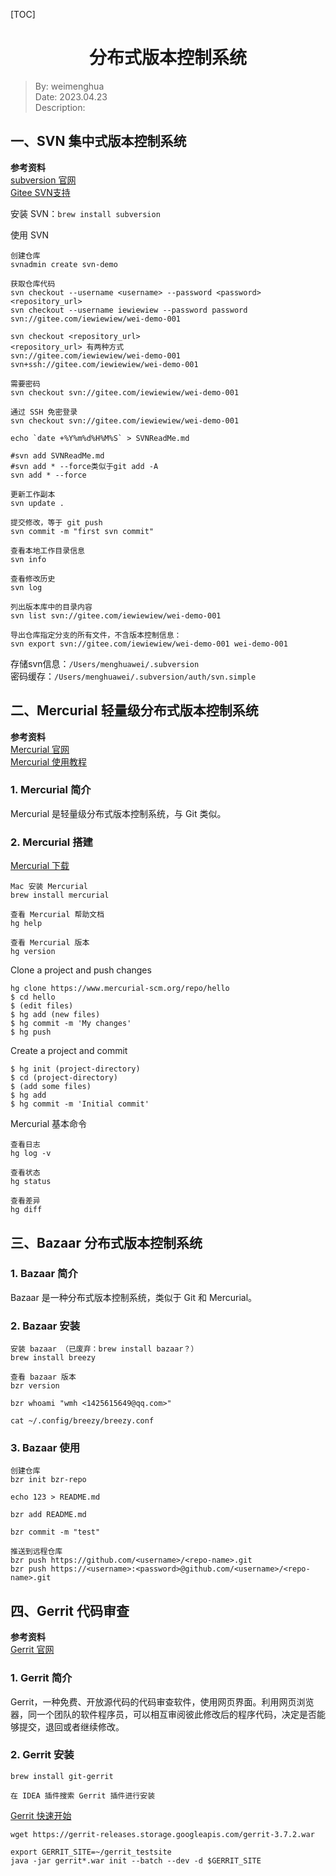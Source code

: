 [TOC]

<h1 align = "center">分布式版本控制系统</h1>

> By: weimenghua  
> Date: 2023.04.23  
> Description:   



## 一、SVN 集中式版本控制系统

**参考资料**  
[subversion 官网](https://subversion.apache.org/)  
[Gitee SVN支持](https://help.gitee.com/enterprise/code-manage/%E4%BB%A3%E7%A0%81%E6%89%98%E7%AE%A1/%E4%BB%A3%E7%A0%81%E4%BB%93%E5%BA%93/Gitee%20SVN%E6%94%AF%E6%8C%81)

安装 SVN：`brew install subversion`

使用 SVN
```
创建仓库
svnadmin create svn-demo

获取仓库代码
svn checkout --username <username> --password <password> <repository_url>
svn checkout --username iewiewiew --password password svn://gitee.com/iewiewiew/wei-demo-001

svn checkout <repository_url>
<repository_url> 有两种方式
svn://gitee.com/iewiewiew/wei-demo-001
svn+ssh://gitee.com/iewiewiew/wei-demo-001

需要密码
svn checkout svn://gitee.com/iewiewiew/wei-demo-001

通过 SSH 免密登录
svn checkout svn://gitee.com/iewiewiew/wei-demo-001

echo `date +%Y%m%d%H%M%S` > SVNReadMe.md

#svn add SVNReadMe.md
#svn add * --force类似于git add -A
svn add * --force

更新工作副本
svn update .

提交修改，等于 git push
svn commit -m "first svn commit"

查看本地工作目录信息
svn info

查看修改历史
svn log

列出版本库中的目录内容
svn list svn://gitee.com/iewiewiew/wei-demo-001

导出仓库指定分支的所有文件，不含版本控制信息：
svn export svn://gitee.com/iewiewiew/wei-demo-001 wei-demo-001
```

存储svn信息：`/Users/menghuawei/.subversion`  
密码缓存：`/Users/menghuawei/.subversion/auth/svn.simple`




## 二、Mercurial 轻量级分布式版本控制系统

**参考资料**  
[Mercurial 官网](https://www.mercurial-scm.org/)  
[Mercurial 使用教程](https://wiki.mercurial-scm.org/ChineseTutorial)

### 1. Mercurial 简介

Mercurial 是轻量级分布式版本控制系统，与 Git 类似。

### 2. Mercurial 搭建

[Mercurial 下载](https://www.mercurial-scm.org/downloads)

```
Mac 安装 Mercurial
brew install mercurial

查看 Mercurial 帮助文档
hg help

查看 Mercurial 版本
hg version
```

Clone a project and push changes
```
hg clone https://www.mercurial-scm.org/repo/hello
$ cd hello
$ (edit files)
$ hg add (new files)
$ hg commit -m 'My changes'
$ hg push
```

Create a project and commit
```
$ hg init (project-directory)
$ cd (project-directory)
$ (add some files)
$ hg add
$ hg commit -m 'Initial commit'
```

Mercurial 基本命令
```
查看日志
hg log -v

查看状态
hg status

查看差异
hg diff
```



## 三、Bazaar 分布式版本控制系统

### 1. Bazaar 简介

Bazaar 是一种分布式版本控制系统，类似于 Git 和 Mercurial。

### 2. Bazaar 安装

```
安装 bazaar （已废弃：brew install bazaar？）
brew install breezy

查看 bazaar 版本
bzr version

bzr whoami "wmh <1425615649@qq.com>"

cat ~/.config/breezy/breezy.conf
```

### 3. Bazaar 使用

```
创建仓库
bzr init bzr-repo

echo 123 > README.md

bzr add README.md

bzr commit -m "test"

推送到远程仓库
bzr push https://github.com/<username>/<repo-name>.git
bzr push https://<username>:<password>@github.com/<username>/<repo-name>.git
```



## 四、Gerrit 代码审查

**参考资料**  
[Gerrit 官网](https://www.gerritcodereview.com/)

### 1. Gerrit 简介

Gerrit，一种免费、开放源代码的代码审查软件，使用网页界面。利用网页浏览器，同一个团队的软件程序员，可以相互审阅彼此修改后的程序代码，决定是否能够提交，退回或者继续修改。

### 2. Gerrit 安装

```
brew install git-gerrit

在 IDEA 插件搜索 Gerrit 插件进行安装
```

[Gerrit 快速开始](https://gerrit-documentation.storage.googleapis.com/Documentation/3.7.2/linux-quickstart.html)

```
wget https://gerrit-releases.storage.googleapis.com/gerrit-3.7.2.war

export GERRIT_SITE=~/gerrit_testsite
java -jar gerrit*.war init --batch --dev -d $GERRIT_SITE
```
